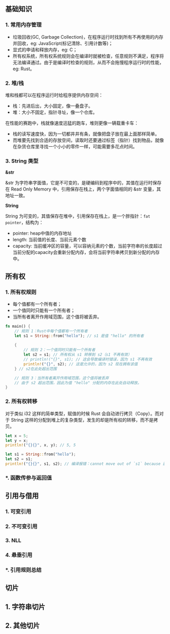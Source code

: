 ## 基础知识

### 1. 常用内存管理

- 垃圾回收(GC, Garbage Collection)，在程序运行时找到所有不再使用的内存并回收，eg: JavaScript(标记清除、引用计数等)；
- 显式的申请和释放内存，eg: C；
- 所有权系统，所有权系统规则会在编译时就被检查，任意规则不满足，程序将无法编译通过。由于是编译时检查的规则，从而不会拖慢程序运行时的性能，eg: Rust。

### 2. 堆/栈

堆和栈都可以在程序运行时给程序提供内存空间：

- 栈：先进后出，大小固定，像一叠盘子。
- 堆：大小不固定，指针寻址，像一个仓库。

在性能的赛跑中，栈就像速度迅猛的跑车，堆则更像一辆载重卡车：

- 栈的读写速度快，因为一切都井井有条，就像把盘子放在最上面那样简单。
- 而堆要先找到合适的存放空间，读取时还要通过标签（指针）找到物品，就像在杂货仓库里寻找一个小小的零件一样，可能需要多花点时间。

### 3. String 类型

**&str**

&str 为字符串字面值，它是不可变的，是硬编码到程序中的，其值在运行时保存在 Read Only Memory 中，引用保存在栈上，两个字面值相同的 &str 变量，其地址一致。

**String**

String 为可变的，其值保存在堆中，引用保存在栈上，是一个胖指针：`fat pointer`，结构为：

- pointer: heap中值的内存地址
- length: 当前值的长度、当前元素个数
- capacity: 当前缓冲区的容量，可以容纳元素的个数，当前字符串的长度超过当前分配的capacity会重新分配内存，会将当前字符串拷贝到新分配的内存中。

## 所有权

### 1. 所有权规则

- 每个值都有一个所有者；
- 一个值同时只能有一个所有者；
- 当所有者离开作用域范围，这个值将被丢弃。

```rust
fn main() {
    // 规则 1：Rust中每个值都有一个所有者
    let s1 = String::from("hello"); // s1 是值 "hello" 的所有者
    
    {
        // 规则 2：一个值同时只能有一个所有者
        let s2 = s1; // 所有权从 s1 转移到 s2（s1 不再有效）
        // println!("{}", s1); // 这会导致编译时错误，因为 s1 不再有效
        println!("{}", s2); // 这是允许的，因为 s2 现在拥有该值
    } // s2在此处超出范围

    // 规则 3：当所有者离开作用域范围，这个值将被丢弃
    // 由于 s2 超出范围，因此为值 "hello" 分配的内存在此处自动释放。
}
```

### 2. 所有权转移

对于类似 i32 这样的简单类型，赋值的时候 Rust 会自动进行拷贝（Copy）。而对于 String 这样的分配到堆上的复杂类型，发生的却是所有权的转移，而不是拷贝。

```rust
let x = 5;
let y = x;
println!("{}{}", x, y); // 5, 5

let s1 = String::from("hello");
let s2 = s1;
println!("{}{}", s1, s2); // 编译报错：cannot move out of `s1` because it is borrowed
```

### *. 函数传参与返回值

## 引用与借用

### 1. 可变引用

### 2. 不可变引用

### 3. NLL

### 4. 悬垂引用

### *. 引用规则总结

## 切片

## 1. 字符串切片

## 2. 其他切片
